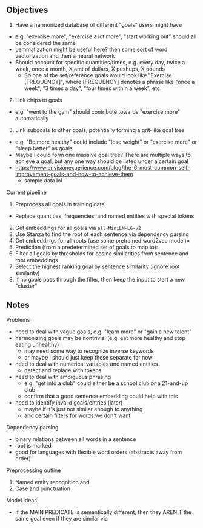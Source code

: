 ## Objectives
1. Have a harmonized database of different "goals" users might have
  - e.g. "exercise more", "exercise a lot more", "start working out" should all be considered the same
  - Lemmatization might be useful here? then some sort of word vectorization and then a neural network
  - Should account for specific quantities/times, e.g. every day, twice a week, once a month, X amt of dollars, X pushups, X pounds
    - So one of the set/reference goals would look like "Exercise [FREQUENCY]", where [FREQUENCY] denotes a phrase like "once a week", "3 times a day", "four times within a week", etc.
2. Link chips to goals
  - e.g. "went to the gym" should contribute towards "exercise more" automatically
3. Link subgoals to other goals, potentially forming a grit-like goal tree
  - e.g. "Be more healthy" could include "lose weight" or "exercise more" or "sleep better" as goals
  - Maybe I could form one massive goal tree? There are multiple ways to achieve a goal, but any one way should be listed under a certain goal
  - https://www.envisionexperience.com/blog/the-6-most-common-self-improvement-goals-and-how-to-achieve-them
    - sample data lol
  

Current pipeline
1. Preprocess all goals in training data
  - Replace quantities, frequencies, and named entities with special tokens
2. Get embeddings for all goals via `all-MiniLM-L6-v2`
3. Use Stanza to find the root of each sentence via dependency parsing
4. Get embeddings for all roots (use some pretrained word2vec model)=
5. Prediction (from a predetermined set of goals to map to):
  1. Filter all goals by thresholds for cosine similarities from sentence and root embeddings
  2. Select the highest ranking goal by sentence similarity (ignore root similarity)
  3. If no goals pass through the filter, then keep the input to start a new "cluster"


## Notes

Problems
- need to deal with vague goals, e.g. "learn more" or "gain a new talent"
- harmonizing goals may be nontrivial (e.g. eat more healthy and stop eating unhealthy)
  - may need some way to recognize inverse keywords
  - or maybe i should just keep these separate for now
- need to deal with numerical variables and named entities
  - detect and replace with tokens
- need to deal with ambiguous phrasing
  - e.g. "get into a club" could either be a school club or a 21-and-up club
  - confirm that a good sentence embedding could help with this
- need to identify invalid goals/entries (later)
  - maybe if it's just not similar enough to anything
  - and certain filters for words we don't want

Dependency parsing
- binary relations between all words in a sentence
- root is marked
- good for languages with flexible word orders (abstracts away from order)

Preprocessing outline
1. Named entity recognition and 
2. Case and punctuation


Model ideas
- If the MAIN PREDICATE is semantically different, then they AREN'T the same goal even if they are similar via


